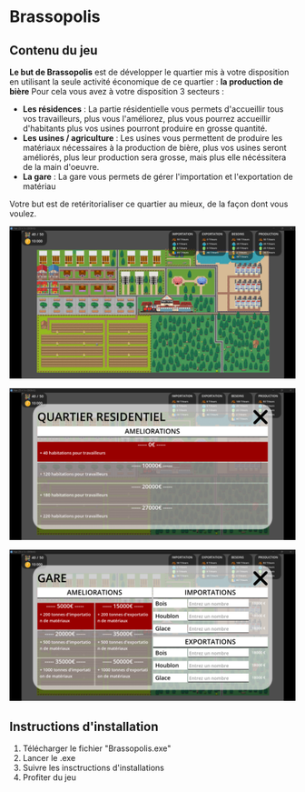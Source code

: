 # Brassopolis

## Contenu du jeu

**Le but de Brassopolis** est de développer le quartier mis à votre disposition en utilisant la seule activité économique de ce quartier : **la production de bière**
Pour cela vous avez à votre disposition 3 secteurs : 
- **Les résidences** : La partie résidentielle vous permets d'accueillir tous vos travailleurs, plus vous l'améliorez, plus vous pourrez accueillir d'habitants plus vos usines pourront produire en grosse quantité.
- **Les usines / agriculture** : Les usines vous permettent de produire les matériaux nécessaires à la production de bière, plus vos usines seront améliorés, plus leur production sera grosse, mais plus elle nécéssitera de la main d'oeuvre.
- **La gare** : La gare vous permets de gérer l'importation et l'exportation de matériau


Votre but est de retéritorialiser ce quartier au mieux, de la façon dont vous voulez.

![Map du jeu](Assets/ReadMe/Image1.png)

![Panel d'habitation](Assets/ReadMe/panel1.png)

![Panel de la gare](Assets/ReadMe/panel2.png)


## Instructions d'installation
1. Télécharger le fichier "Brassopolis.exe"
1. Lancer le .exe
1. Suivre les insctructions d'installations
1. Profiter du jeu
